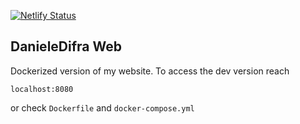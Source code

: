 [![Netlify Status](https://api.netlify.com/api/v1/badges/a5a51b08-160a-4620-8a42-9d2c063f6ead/deploy-status)](https://app.netlify.com/sites/danieledifra-web/deploys)

## DanieleDifra Web

Dockerized version of my website. To access the dev version reach

`localhost:8080`

or check `Dockerfile` and `docker-compose.yml`


